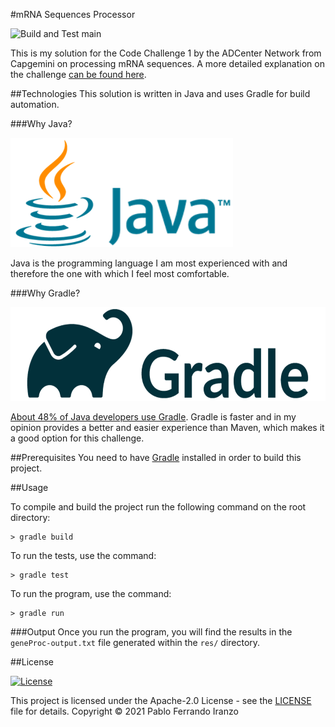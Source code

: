 #mRNA Sequences Processor

![Build and Test main](https://github.com/pabferir/mRNA-Sequences-Processor/actions/workflows/gradle.yml/badge.svg)

This is my solution for the Code Challenge 1 by the ADCenter Network from Capgemini on processing mRNA sequences. A more
detailed explanation on the challenge [can be found here]((doc/ADCenter_Network_Code_Challenge_Processing_mRNA_Sequences.pdf)).

##Technologies
This solution is written in Java and uses Gradle for build automation.

###Why Java?

<img src="doc/java-logo.png" height="175px" alt="Java Logo" />

Java is the programming language I am most experienced with and therefore the one with which I feel most comfortable.

###Why Gradle?

<img src="doc/gradle-logo.png" height="150px" alt="Gradle Logo" />

[About 48% of Java developers use Gradle](https://www.jetbrains.com/lp/devecosystem-2020/java/). Gradle is faster and in 
my opinion provides a better and easier experience than Maven, which makes it a good option for this challenge.

##Prerequisites
You need to have [Gradle](https://gradle.org/install/) installed in order to build this project.

##Usage

To compile and build the project run the following command on the root directory:
```
> gradle build
```
To run the tests, use the command:
```
> gradle test
```
To run the program, use the command:
```
> gradle run
```

###Output
Once you run the program, you will find the results in the `geneProc-output.txt` file generated within the `res/` directory.

##License

[![License](https://img.shields.io/badge/License-Apache%202.0-blue.svg)](https://opensource.org/licenses/Apache-2.0)

This project is licensed under the Apache-2.0 License - see the [LICENSE](LICENSE) file for details.
Copyright © 2021 Pablo Ferrando Iranzo
